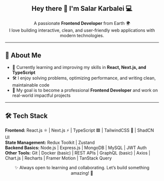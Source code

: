 <h2 align="center">Hey there 👋 I'm Salar Karbalei 💻</h2>

<p align="center">
  A passionate <b>Frontend Developer</b> from Earth 🌍 <br/>
  I love building interactive, clean, and user-friendly web applications with modern technologies.
</p>

---

## 🚀 About Me
- 🌱 Currently learning and improving my skills in **React, Next.js, and TypeScript**  
- 🛠 I enjoy solving problems, optimizing performance, and writing clean, maintainable code  
- 🎯 My goal is to become a professional **Frontend Developer** and work on real-world impactful projects  

---

## 🛠 Tech Stack
**Frontend:** React.js ⚛️ | Next.js ⚡ | TypeScript 🟦 | TailwindCSS 🎨 | ShadCN UI  
**State Management:** Redux Toolkit | Zustand  
**Backend Basics:** Node.js | Express.js | MongoDB | MySQL | JWT Auth  
**Other Tools:** Git | Docker (basic) | REST APIs | GraphQL (basic) | Axios | Chart.js | Recharts | Framer Motion | TanStack Query  

<p align="center">✨ Always open to learning and collaborating. Let’s build something amazing! 🚀</p>
